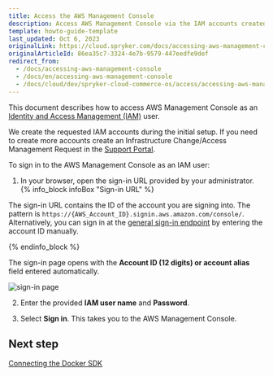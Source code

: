 ```yaml
---
title: Access the AWS Management Console
description: Access AWS Management Console via the IAM accounts created during the initial setup.
template: howto-guide-template
last_updated: Oct 6, 2023
originalLink: https://cloud.spryker.com/docs/accessing-aws-management-console
originalArticleId: 86ea35c7-3324-4e7b-9579-447eedfe9def
redirect_from:
  - /docs/accessing-aws-management-console
  - /docs/en/accessing-aws-management-console
  - /docs/cloud/dev/spryker-cloud-commerce-os/access/accessing-aws-management-console.html
---
```


This document describes how to access AWS Management Console as an [Identity and Access Management (IAM)](https://docs.aws.amazon.com/IAM/latest/UserGuide/introduction.html) user.

We create the requested IAM accounts during the initial setup. If you need to create more accounts create an Infrastructure Change/Access Management Request in the [Support Portal](https://support.spryker.com).

To sign in to the AWS Management Console as an IAM user:

1. In your browser, open the sign-in URL provided by your administrator.
{% info_block infoBox "Sign-in URL" %}

The sign-in URL contains the ID of the account you are signing into. The pattern is `https://{AWS_Account_ID}.signin.aws.amazon.com/console/`. Alternatively, you can sign in at the [general sign-in endpoint](https://console.aws.amazon.com/) by entering the account ID manually.

{% endinfo_block %}

The sign-in page opens with the **Account ID (12 digits) or account alias** field entered automatically.

![sign-in page](https://spryker.s3.eu-central-1.amazonaws.com/cloud-docs/Spryker+Cloud/Access/Accessing+AWS+Management+Console/sign-in-page.png)

2. Enter the provided **IAM user name** and **Password**.

3. Select **Sign in**.
This takes you to the AWS Management Console.

## Next step
[Connecting the Docker SDK](/docs/ca/dev/connecting-the-docker-sdk.html)  
